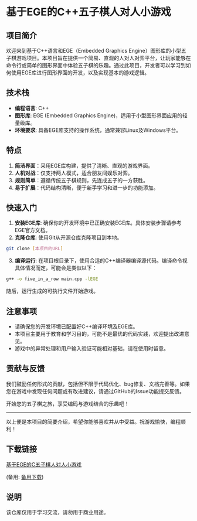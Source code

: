 # 基于EGE的C++五子棋人对人小游戏

## 项目简介

欢迎来到基于C++语言和EGE（Embedded Graphics Engine）图形库的小型五子棋游戏项目。本项目旨在提供一个简易、直观的人对人对弈平台，让玩家能够在命令行或简单的图形界面中体验五子棋的乐趣。通过此项目，开发者可以学习到如何使用EGE库进行图形界面的开发，以及实现基本的游戏逻辑。

## 技术栈

- **编程语言**: C++
- **图形库**: EGE (Embedded Graphics Engine)，适用于小型图形界面应用的轻量级库。
- **环境要求**: 具备EGE库支持的操作系统，通常兼容Linux及Windows平台。

## 特点

1. **简洁界面**：采用EGE库构建，提供了清晰、直观的游戏界面。
2. **人机对战**：仅支持两人模式，适合朋友间娱乐对弈。
3. **规则简单**：遵循传统五子棋规则，先连成五子的一方获胜。
4. **易于扩展**：代码结构清晰，便于新手学习和进一步的功能添加。

## 快速入门

1. **安装EGE库**: 确保你的开发环境中已正确安装EGE库。具体安装步骤请参考EGE官方文档。
2. **克隆仓库**: 使用Git从开源仓库克隆项目到本地。
```bash
git clone [本项目的URL]
```
3. **编译运行**: 在项目根目录下，使用合适的C++编译器编译源代码。编译命令视具体情况而定，可能会是类似以下：
```bash
g++ -o five_in_a_row main.cpp -lEGE
```
随后，运行生成的可执行文件开始游戏。

## 注意事项

- 请确保您的开发环境已配置好C++编译环境及EGE库。
- 本项目主要用于教育和学习目的，可能不是最优的代码实践，欢迎提出改进意见。
- 游戏中的异常处理和用户输入验证可能相对基础，请在使用时留意。

## 贡献与反馈

我们鼓励任何形式的贡献，包括但不限于代码优化、bug修复、文档完善等。如果您在游戏中发现任何问题或有改进建议，请通过GitHub的Issue功能提交反馈。

开始您的五子棋之旅，享受编码与游戏结合的乐趣吧！

---

以上便是本项目的简要介绍，希望你能够喜欢并从中受益。祝游戏愉快，编程顺利！

## 下载链接
[基于EGE的C五子棋人对人小游戏](https://pan.quark.cn/s/3878f0cb9cc2) 

(备用: [备用下载](https://pan.baidu.com/s/16L9xxFoSNA0f0-a3iASSXQ?pwd=1234))

## 说明

该仓库仅用于学习交流，请勿用于商业用途。
